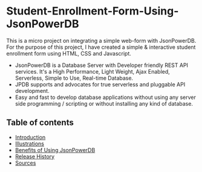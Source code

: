 # Student-Enrollment-Form-Using-JsonPowerDB
This is a micro project on integrating a simple web-form with JsonPowerDB. For the purpose of this project, I have created a simple &amp; interactive student enrollment form using HTML, CSS and Javascript. 

* JsonPowerDB is a Database Server with Developer friendly REST API services. It's a High Performance, Light Weight, Ajax Enabled, Serverless, Simple to Use, Real-time Database.
* JPDB supports and advocates for true serverless and pluggable API development.
* Easy and fast to develop database applications without using any server side programming / scripting or without installing any kind of database.

## Table of contents
* [Introduction](#introduction)
* [Illustrations](#illustrations)
* [Benefits of Using JsonPowerDB](#benefits-of-using-jsonpowerdb)
* [Release History](#release-history)
* [Sources](#sources)



